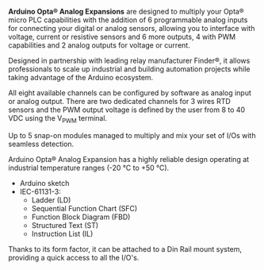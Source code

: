 <FeatureDescription>

**Arduino Opta® Analog Expansions** are designed to multiply your Opta® micro PLC capabilities with the addition of 6 programmable analog inputs for connecting your digital or analog sensors, allowing you to interface with voltage, current or resistive sensors and 6 more outputs, 4 with PWM capabilities and 2 analog outputs for voltage or current.

Designed in partnership with leading relay manufacturer Finder®, it allows professionals to scale up industrial and building automation projects while taking advantage of the Arduino ecosystem.

</FeatureDescription>

<FeatureList>

<Feature title="Configurability" image="configurability">

  All eight available channels can be configured by software as analog input or analog output. There are two dedicated channels for 3 wires RTD sensors and the PWM output voltage is defined by the user from 8 to 40 VDC using the V<sub>PWM</sub> terminal. 

</Feature>

<Feature title="Expandability" image="communication">

  Up to 5 snap-on modules managed to multiply and mix your set of I/Os with seamless detection. 

</Feature>

<Feature title="Industrial Temperature Range" image="temperature-sensor">

  Arduino Opta® Analog Expansion has a highly reliable design operating at industrial temperature ranges (-20 °C to +50 °C).

</Feature>

<Feature title="Programming Languages Supported" image="file-icon">

  * Arduino sketch
  * IEC-61131-3:
    * Ladder (LD)
    * Sequential Function Chart (SFC)
    * Function Block Diagram (FBD)
    * Structured Text (ST)
    * Instruction List (IL)

</Feature>

<Feature title="Suitable to DIN Rail" image="configurability">

  Thanks to its form factor, it can be attached to a Din Rail mount system, providing a quick access to all the I/O's.

</Feature>

</FeatureList>
